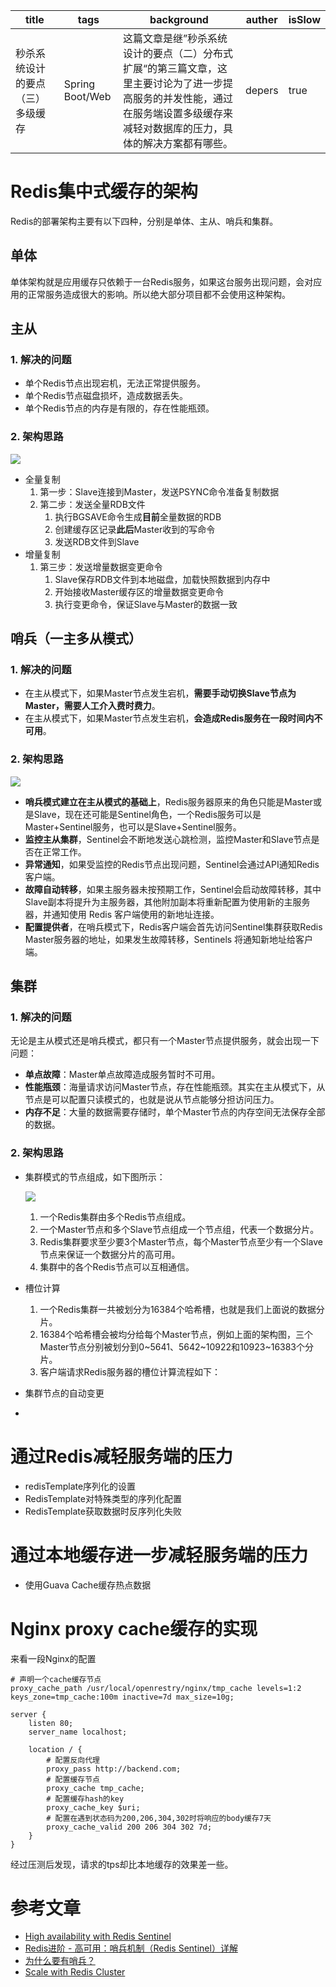 | title                            | tags            | background                                                   | auther | isSlow |
| -------------------------------- | --------------- | ------------------------------------------------------------ | ------ | ------ |
| 秒杀系统设计的要点（三）多级缓存 | Spring Boot/Web | 这篇文章是继”秒杀系统设计的要点（二）分布式扩展“的第三篇文章，这里主要讨论为了进一步提高服务的并发性能，通过在服务端设置多级缓存来减轻对数据库的压力，具体的解决方案都有哪些。 | depers | true   |

# Redis集中式缓存的架构

Redis的部署架构主要有以下四种，分别是单体、主从、哨兵和集群。

## 单体

单体架构就是应用缓存只依赖于一台Redis服务，如果这台服务出现问题，会对应用的正常服务造成很大的影响。所以绝大部分项目都不会使用这种架构。

## 主从

### 1. 解决的问题

- 单个Redis节点出现宕机，无法正常提供服务。
- 单个Redis节点磁盘损坏，造成数据丢失。
- 单个Redis节点的内存是有限的，存在性能瓶颈。

### 2. 架构思路

![](../../assert/redis主从架构.png)

* 全量复制
    1. 第一步：Slave连接到Master，发送PSYNC命令准备复制数据
    2. 第二步：发送全量RDB文件
        1. 执行BGSAVE命令生成**目前**全量数据的RDB
        2. 创建缓存区记录**此后**Master收到的写命令
        3. 发送RDB文件到Slave
* 增量复制
    1. 第三步：发送增量数据变更命令
        1. Slave保存RDB文件到本地磁盘，加载快照数据到内存中
        2. 开始接收Master缓存区的增量数据变更命令
        3. 执行变更命令，保证Slave与Master的数据一致

## 哨兵（一主多从模式）

### 1. 解决的问题

* 在主从模式下，如果Master节点发生宕机，**需要手动切换Slave节点为Master，需要人工介入费时费力**。
* 在主从模式下，如果Master节点发生宕机，**会造成Redis服务在一段时间内不可用**。

### 2. 架构思路

![](../../assert/redis哨兵.png)

* **哨兵模式建立在主从模式的基础上**，Redis服务器原来的角色只能是Master或是Slave，现在还可能是Sentinel角色，一个Redis服务可以是Master+Sentinel服务，也可以是Slave+Sentinel服务。
* **监控主从集群**，Sentinel会不断地发送心跳检测，监控Master和Slave节点是否在正常工作。
* **异常通知**，如果受监控的Redis节点出现问题，Sentinel会通过API通知Redis客户端。
* **故障自动转移**，如果主服务器未按预期工作，Sentinel会启动故障转移，其中Slave副本将提升为主服务器，其他附加副本将重新配置为使用新的主服务器，并通知使用 Redis 客户端使用的新地址连接。
* **配置提供者**，在哨兵模式下，Redis客户端会首先访问Sentinel集群获取Redis Master服务器的地址，如果发生故障转移，Sentinels 将通知新地址给客户端。

## 集群

### 1. 解决的问题

无论是主从模式还是哨兵模式，都只有一个Master节点提供服务，就会出现一下问题：

* **单点故障**：Master单点故障造成服务暂时不可用。
* **性能瓶颈**：海量请求访问Master节点，存在性能瓶颈。其实在主从模式下，从节点是可以配置只读模式的，也就是说从节点能够分担访问压力。
* **内存不足**：大量的数据需要存储时，单个Master节点的内存空间无法保存全部的数据。

### 2. 架构思路

* 集群模式的节点组成，如下图所示：

    ![](../../assert/redis集群架构.png)

    1. 一个Redis集群由多个Redis节点组成。
    2. 一个Master节点和多个Slave节点组成一个节点组，代表一个数据分片。
    3. Redis集群要求至少要3个Master节点，每个Master节点至少有一个Slave节点来保证一个数据分片的高可用。
    4. 集群中的各个Redis节点可以互相通信。

* 槽位计算

    1. 一个Redis集群一共被划分为16384个哈希槽，也就是我们上面说的数据分片。
    2. 16384个哈希槽会被均分给每个Master节点，例如上面的架构图，三个Master节点分别被划分到0~5641、5642~10922和10923~16383个分片。
    3. 客户端请求Redis服务器的槽位计算流程如下： 

* 集群节点的自动变更

* 

# 通过Redis减轻服务端的压力

* redisTemplate序列化的设置
* RedisTemplate对特殊类型的序列化配置
* RedisTemplate获取数据时反序列化失败

# 通过本地缓存进一步减轻服务端的压力

* 使用Guava Cache缓存热点数据

# Nginx proxy cache缓存的实现

来看一段Nginx的配置

```nginx
# 声明一个cache缓存节点
proxy_cache_path /usr/local/openrestry/nginx/tmp_cache levels=1:2 keys_zone=tmp_cache:100m inactive=7d max_size=10g;

server {
    listen 80;
    server_name localhost;
    
    location / {
        # 配置反向代理
        proxy_pass http://backend.com;
        # 配置缓存节点
        proxy_cache tmp_cache;
        # 配置缓存hash的key
        proxy_cache_key $uri;
        # 配置在遇到状态码为200,206,304,302时将响应的body缓存7天
        proxy_cache_valid 200 206 304 302 7d;
    }
}
```

经过压测后发现，请求的tps却比本地缓存的效果差一些。





# 参考文章

* [High availability with Redis Sentinel](https://redis.io/docs/latest/operate/oss_and_stack/management/sentinel/)
* [Redis进阶 - 高可用：哨兵机制（Redis Sentinel）详解](https://pdai.tech/md/db/nosql-redis/db-redis-x-sentinel.html)
* [为什么要有哨兵？](https://xiaolincoding.com/redis/cluster/sentinel.html)
* [Scale with Redis Cluster](https://redis.io/docs/latest/operate/oss_and_stack/management/scaling/)
